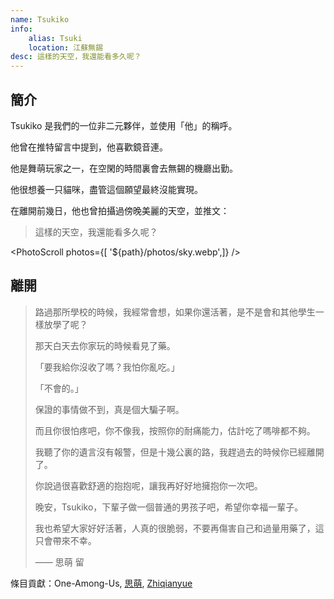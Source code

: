 ```yaml
---
name: Tsukiko
info:
    alias: Tsuki
    location: 江蘇無錫
desc: 這樣的天空，我還能看多久呢？
---
```


## 簡介

Tsukiko 是我們的一位非二元夥伴，並使用「他」的稱呼。

他曾在推特留言中提到，他喜歡鏡音連。

他是舞萌玩家之一，在空閑的時間裏會去無錫的機廳出勤。

他很想養一只貓咪，盡管這個願望最終沒能實現。

在離開前幾日，他也曾拍攝過傍晚美麗的天空，並推文：

> 這樣的天空，我還能看多久呢？

<PhotoScroll photos={[ '${path}/photos/sky.webp',]} />  

## 離開

> 路過那所學校的時候，我經常會想，如果你還活著，是不是會和其他學生一樣放學了呢？
>
> 那天白天去你家玩的時候看見了藥。
>
> 「要我給你沒收了嗎？我怕你亂吃。」
>
> 「不會的。」
>
> 保證的事情做不到，真是個大騙子啊。
>
> 而且你很怕疼吧，你不像我，按照你的耐痛能力，估計吃了嗎啡都不夠。
> 
> 我聽了你的遺言沒有報警，但是十幾公裏的路，我趕過去的時候你已經離開了。
> 
> 你說過很喜歡舒適的抱抱呢，讓我再好好地擁抱你一次吧。
> 
> 晚安，Tsukiko，下輩子做一個普通的男孩子吧，希望你幸福一輩子。
>
> 我也希望大家好好活著，人真的很脆弱，不要再傷害自己和過量用藥了，這只會帶來不幸。
>
> —— 思萌 留

條目貢獻：One-Among-Us, [思萌](https://twitter.com/mishengai), [Zhiqianyue](https://twitter.com/Zhiqianyue)
